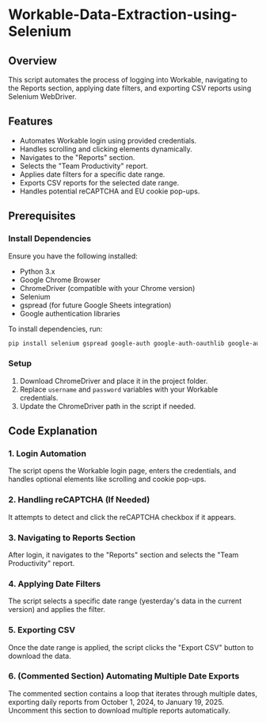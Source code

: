 # Workable-Data-Extraction-using-Selenium


## Overview
This script automates the process of logging into Workable, navigating to the Reports section, applying date filters, and exporting CSV reports using Selenium WebDriver.

## Features
- Automates Workable login using provided credentials.
- Handles scrolling and clicking elements dynamically.
- Navigates to the "Reports" section.
- Selects the "Team Productivity" report.
- Applies date filters for a specific date range.
- Exports CSV reports for the selected date range.
- Handles potential reCAPTCHA and EU cookie pop-ups.

## Prerequisites
### Install Dependencies
Ensure you have the following installed:
- Python 3.x
- Google Chrome Browser
- ChromeDriver (compatible with your Chrome version)
- Selenium
- gspread (for future Google Sheets integration)
- Google authentication libraries

To install dependencies, run:
```sh
pip install selenium gspread google-auth google-auth-oauthlib google-auth-httplib2 oauth2client
```

### Setup
1. Download ChromeDriver and place it in the project folder.
2. Replace `username` and `password` variables with your Workable credentials.
3. Update the ChromeDriver path in the script if needed.

## Code Explanation
### 1. **Login Automation**
The script opens the Workable login page, enters the credentials, and handles optional elements like scrolling and cookie pop-ups.

### 2. **Handling reCAPTCHA (If Needed)**
It attempts to detect and click the reCAPTCHA checkbox if it appears.

### 3. **Navigating to Reports Section**
After login, it navigates to the "Reports" section and selects the "Team Productivity" report.

### 4. **Applying Date Filters**
The script selects a specific date range (yesterday's data in the current version) and applies the filter.

### 5. **Exporting CSV**
Once the date range is applied, the script clicks the "Export CSV" button to download the data.

### 6. **(Commented Section) Automating Multiple Date Exports**
The commented section contains a loop that iterates through multiple dates, exporting daily reports from October 1, 2024, to January 19, 2025. Uncomment this section to download multiple reports automatically.


